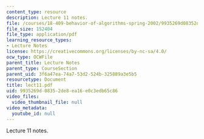 ```yaml
---
content_type: resource
description: Lecture 11 notes.
file: /courses/18-409-behavior-of-algorithms-spring-2002/9935269d08352de8ea16e0c3edb65c86_lect11.pdf
file_size: 152404
file_type: application/pdf
learning_resource_types:
- Lecture Notes
license: https://creativecommons.org/licenses/by-nc-sa/4.0/
ocw_type: OCWFile
parent_title: Lecture Notes
parent_type: CourseSection
parent_uid: 3f6a47ea-74a7-53d2-524b-325889a3e5b5
resourcetype: Document
title: lect11.pdf
uid: 9935269d-0835-2de8-ea16-e0c3edb65c86
video_files:
  video_thumbnail_file: null
video_metadata:
  youtube_id: null
---
```

Lecture 11 notes.